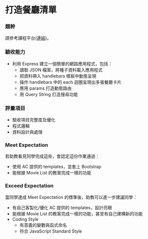 # 打造餐廳清單

### 題幹
請參考課程平台([連結](https://lighthouse.alphacamp.co/courses/42/assignments/1029))。

### 驗收能力
* 利用 Express 建立一個簡單的網路應用程式，包括：
  * 讀取 JSON 檔案，將種子資料載入應用程式
  * 把資料帶入 handlebars 樣板中動態呈現
  * 操作 handlebars 中的 each 迴圈呈現出多張餐廳卡片
  * 應用 params 打造動態路由
  * 用 Query String 打造搜尋功能
### 評量項目
* 驗收項目完整度及優化
* 程式邏輯
* 資料設計與處理
### Meet Expectation
若助教看見同學完成這些，會認定這份作業通過：
* 使用 AC 提供的 templates，並套上 Bootstrap
* 能根據 Movie List 的教案完成一樣的功能
### Exceed Expectation
當同學達成 Meet Expectation 的標準後，助教可以進一步建議同學：
* 有自己客製化/優化 AC 提供的 templates，設計亮眼
* 能根據 Movie List 的教案完成一樣的功能，甚至有自己建構新的功能
* Coding Style
  * 有意義的變數與函式命名
  * 符合 JavaScript Standard Style